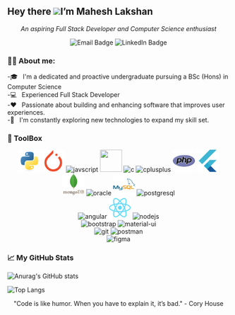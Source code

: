 <h2>Hey there <img src="https://raw.githubusercontent.com/iampavangandhi/iampavangandhi/master/gifs/Hi.gif" height="25px">I’m Mahesh Lakshan </h2>
<p align="center">
  <i>An aspiring Full Stack Developer and Computer Science enthusiast</i>
</p>

<p align="center">
    <!-- email -->
    <a href="mailto:maheshlakshan766@gmail.com" target="_blank" style="text-decoration: none;">
     <img src="https://img.shields.io/badge/-Email-red?style=flat&logo=Gmail&logoColor=white" alt="Email Badge">
    </a><!-- linkedin   
  --><a href="https://www.linkedin.com/in/mahesh-lakshan" target="_blank" style="text-decoration: none;">
     <img src="https://img.shields.io/badge/-LinkedIn-blue?style=flat&logo=Linkedin&logoColor=white" alt="LinkedIn Badge">
    </a>
</p>

<h3 algin="left">👩‍💻 About me: </h3>
-🎓 &nbsp; I'm a dedicated and proactive undergraduate pursuing a BSc (Hons) in Computer Science <br>
-💻 &nbsp; Experienced Full Stack Developer <br>
-❤️ &nbsp; Passionate about building and enhancing software that improves user experiences. <br>
-🔭 &nbsp; I'm constantly exploring new technologies to expand my skill set.

<h3 align="left">🧰 ToolBox</h3>
<p align="center">
  <img src="https://raw.githubusercontent.com/devicons/devicon/master/icons/python/python-original.svg" alt="python" width="50" height="50"/> 
  <img src="https://github.com/devicons/devicon/blob/master/icons/pytorch/pytorch-original.svg" width=50 height=50 alt="pytorch"/>
  <img src="https://github.com/get-icon/geticon/blob/master/icons/javascript.svg" alt="javscript" width=50 height=50 />  
  <img src="https://github.com/get-icon/geticon/blob/master/icons/java.svg" width=50 height=50 al="java"/> 
  <img src="https://github.com/get-icon/geticon/blob/master/icons/c.svg" width=50 height=50 alt="c"/>
  <img src="https://brandslogos.com/wp-content/uploads/thumbs/c-logo-vector.svg" alt="cplusplus" width="50" height="50"/> 
  <img  src="https://raw.githubusercontent.com/devicons/devicon/master/icons/php/php-original.svg" alt="php" width="50" height="50"/> 
  <img  src="https://github.com/devicons/devicon/blob/master/icons/flutter/flutter-original.svg" alt="flutter" width="50" height="50"/> 
</br>

  <img src="https://github.com/devicons/devicon/blob/master/icons/mongodb/mongodb-original-wordmark.svg" width=50 height=50 alt="mongo"/>
  <img src="https://github.com/get-icon/geticon/blob/master/icons/oracle.svg" width=50 height=50 alt="oracle"/>
  <img src="https://github.com/devicons/devicon/blob/master/icons/mysql/mysql-original-wordmark.svg" width=50 height=50 alt="mysql"/>
  <img src="https://github.com/get-icon/geticon/blob/master/icons/postgresql.svg" width=50 height=50 alt="postgresql"/>
  </br>
  <img src="https://github.com/get-icon/geticon/blob/master/icons/angular-icon.svg" width=50 height=50 alt="angular"/>
  <img src="https://raw.githubusercontent.com/devicons/devicon/master/icons/react/react-original.svg" alt="react" width="50" height="50" /> 
  <img src="https://github.com/get-icon/geticon/blob/master/icons/nodejs.svg" width=50 height=50 alt="nodejs"/>
</br>
  <img src="https://github.com/get-icon/geticon/blob/master/icons/bootstrap.svg" width=50 height=50 alt="bootstrap"/>
  <img src="https://github.com/get-icon/geticon/blob/master/icons/material-ui.svg" width=50 height=50 alt="material-ui"/>
</br>  
  <img src="https://avatars.githubusercontent.com/u/18133?s=200&v=4" alt="git" width="50" height="50" />
  <img src="https://www.vectorlogo.zone/logos/getpostman/getpostman-icon.svg" alt="postman" width="50" height="50"/>
</br>  
  <img src="https://www.vectorlogo.zone/logos/figma/figma-icon.svg" alt="figma" width="50" height="50" />
</p>

<h3 algin="left">&#x1f4c8; My GitHub Stats</h3>

![Anurag's GitHub stats](https://github-readme-stats.vercel.app/api?username=mahe077&show_icons=true&theme=transparent)

![Top Langs](https://github-readme-stats.vercel.app/api/top-langs/?username=mahe077&layout=compact&size_weight=0.5&count_weight=0.5&theme=transparent&hide=css)



<p align="center">
  "Code is like humor. When you have to explain it, it’s bad." - Cory House
</p>

<!--
**Mahe077/Mahe077** is a ✨ _special_ ✨ repository because its `README.md` (this file) appears on your GitHub profile.

Here are some ideas to get you started:

- 🔭 I’m currently working on ...
- 🌱 I’m currently learning ...
- 👯 I’m looking to collaborate on ...
- 🤔 I’m looking for help with ...
- 💬 Ask me about ...
- 📫 How to reach me: ...
- 😄 Pronouns: ...
- ⚡ Fun fact: ...
--!>
